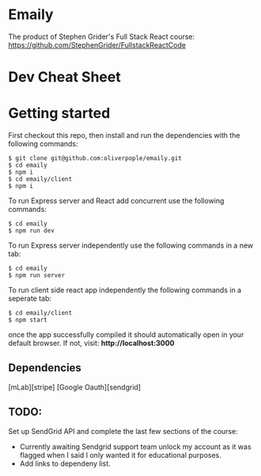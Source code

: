 # Emaily

The product of Stephen Grider's Full Stack React course:
https://github.com/StephenGrider/FullstackReactCode

# Dev Cheat Sheet

# Getting started

First checkout this repo, then install and run the dependencies with the following commands:

```
$ git clone git@github.com:oliverpople/emaily.git
$ cd emaily
$ npm i
$ cd emaily/client
$ npm i
```

To run Express server and React add concurrent use the following commands:

```
$ cd emaily
$ npm run dev
```

To run Express server independently use the following commands in a new tab:

```
$ cd emaily
$ npm run server
```

To run client side react app independently the following commands in a seperate tab:

```
$ cd emaily/client
$ npm start
```

once the app successfully compiled it should automatically open in your default browser. If not, visit: **http://localhost:3000**

## Dependencies

[mLab][stripe]
[Google Oauth][sendgrid]

## TODO:

Set up SendGrid API and complete the last few sections of the course:

- Currently awaiting Sendgrid support team unlock my account as it was flagged when I said I only wanted it for educational purposes.
- Add links to dependeny list.
